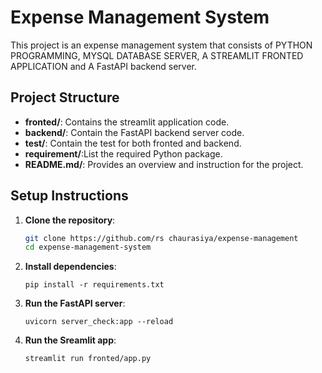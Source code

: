# Expense Management System
This project is an expense management system that consists of PYTHON PROGRAMMING, MYSQL DATABASE SERVER, A STREAMLIT FRONTED APPLICATION  and A FastAPI backend server.


## Project Structure
- **fronted/**: Contains the streamlit application code.
- **backend/**: Contain the FastAPI backend server code.
- **test/**: Contain the test for both fronted and backend.
- **requirement/**:List the required Python package.
- **README.md/**: Provides an overview and instruction for the project.

## Setup Instructions

1. **Clone the repository**:
    ```bash
    git clone https://github.com/rs chaurasiya/expense-management
    cd expense-management-system
    ```
2. **Install dependencies**:
    ```commandline
    pip install -r requirements.txt
    ```
3. **Run the FastAPI server**:
    ```commandline
   uvicorn server_check:app --reload
    ```
4. **Run the Sreamlit app**:
    ```commandline
    streamlit run fronted/app.py
    ```